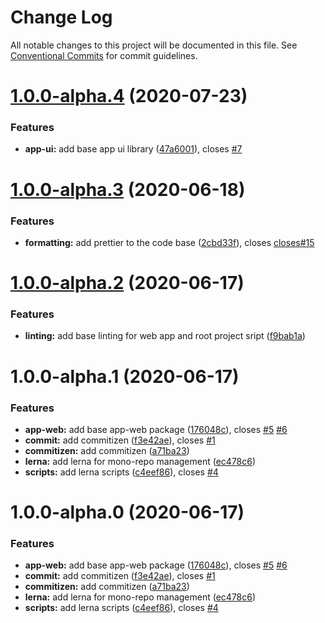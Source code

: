 # Change Log

All notable changes to this project will be documented in this file.
See [Conventional Commits](https://conventionalcommits.org) for commit guidelines.

# [1.0.0-alpha.4](https://github.com/joshvillahermosa/code-template-r/compare/v1.0.0-alpha.3...v1.0.0-alpha.4) (2020-07-23)


### Features

* **app-ui:** add base app ui library ([47a6001](https://github.com/joshvillahermosa/code-template-r/commit/47a6001041bbf73320e1d6d1e9b95a641eded39b)), closes [#7](https://github.com/joshvillahermosa/code-template-r/issues/7)





# [1.0.0-alpha.3](https://github.com/joshvillahermosa/code-template-r/compare/v1.0.0-alpha.2...v1.0.0-alpha.3) (2020-06-18)


### Features

* **formatting:** add prettier to the code base ([2cbd33f](https://github.com/joshvillahermosa/code-template-r/commit/2cbd33f0f7ea578d872843ed9b9233d2fe9908e1)), closes [closes#15](https://github.com/closes/issues/15)





# [1.0.0-alpha.2](https://github.com/joshvillahermosa/code-template-r/compare/v1.0.0-alpha.1...v1.0.0-alpha.2) (2020-06-17)


### Features

* **linting:** add base linting for web app and root project sript ([f9bab1a](https://github.com/joshvillahermosa/code-template-r/commit/f9bab1ab7a60de39d9954ae29695f6e83079115a))





# 1.0.0-alpha.1 (2020-06-17)


### Features

* **app-web:** add base app-web package ([176048c](https://github.com/joshvillahermosa/code-template-r/commit/176048c771b63f318f8acc954b49e71cb3e3672e)), closes [#5](https://github.com/joshvillahermosa/code-template-r/issues/5) [#6](https://github.com/joshvillahermosa/code-template-r/issues/6)
* **commit:** add commitizen ([f3e42ae](https://github.com/joshvillahermosa/code-template-r/commit/f3e42ae48d0206376062fbe5c492a1a0ab80fbe0)), closes [#1](https://github.com/joshvillahermosa/code-template-r/issues/1)
* **commitizen:** add commitizen ([a71ba23](https://github.com/joshvillahermosa/code-template-r/commit/a71ba23c8552e4178c781af64d524ebe93f741fe))
* **lerna:** add lerna for mono-repo management ([ec478c6](https://github.com/joshvillahermosa/code-template-r/commit/ec478c6a970e86bfa0d30b29513da33aee3ebe3b))
* **scripts:** add lerna scripts ([c4eef86](https://github.com/joshvillahermosa/code-template-r/commit/c4eef8699afb4249392e753c9410dafcd68352d7)), closes [#4](https://github.com/joshvillahermosa/code-template-r/issues/4)





# 1.0.0-alpha.0 (2020-06-17)


### Features

* **app-web:** add base app-web package ([176048c](https://github.com/joshvillahermosa/code-template-r/commit/176048c771b63f318f8acc954b49e71cb3e3672e)), closes [#5](https://github.com/joshvillahermosa/code-template-r/issues/5) [#6](https://github.com/joshvillahermosa/code-template-r/issues/6)
* **commit:** add commitizen ([f3e42ae](https://github.com/joshvillahermosa/code-template-r/commit/f3e42ae48d0206376062fbe5c492a1a0ab80fbe0)), closes [#1](https://github.com/joshvillahermosa/code-template-r/issues/1)
* **commitizen:** add commitizen ([a71ba23](https://github.com/joshvillahermosa/code-template-r/commit/a71ba23c8552e4178c781af64d524ebe93f741fe))
* **lerna:** add lerna for mono-repo management ([ec478c6](https://github.com/joshvillahermosa/code-template-r/commit/ec478c6a970e86bfa0d30b29513da33aee3ebe3b))
* **scripts:** add lerna scripts ([c4eef86](https://github.com/joshvillahermosa/code-template-r/commit/c4eef8699afb4249392e753c9410dafcd68352d7)), closes [#4](https://github.com/joshvillahermosa/code-template-r/issues/4)
